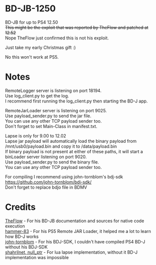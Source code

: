 # BD-JB-1250
BD-JB for up to PS4 12.50  
~~This might be the exploit that was reported by TheFlow and patched at 12.52~~  
Nope TheFlow just confirmed this is not his exploit.  

Just take my early Christmas gift :)  

No this won't work at PS5.  

# Notes
RemoteLogger server is listening on port 18194.  
Use log_client.py to get the log.  
I recommend first running the log_client.py then starting the BD-J app.  

RemoteJarLoader server is listening on port 9025.  
Use payload_sender.py to send the jar file.  
You can use any other TCP payload sender too.  
Don't forget to set Main-Class in manifest.txt.  

Lapse is only for 9.00 to 12.02  
Lapse jar payload will automatically load the binary payload from /mnt/usb0/payload.bin and copy it to /data/payload.bin  
If binary payload is not present at either of these paths, it will start a binLoader server listening on port 9020.  
Use payload_sender.py to send the binary file.  
You can use any other TCP payload sender too.  

For compiling I recommend using john-tornblom's bdj-sdk  
https://github.com/john-tornblom/bdj-sdk/  
Don't forget to replace bdjo file in BDMV  

# Credits
[TheFlow](https://github.com/theofficialflow) - For his BD-JB documentation and sources for native code execution  
[hammer-83](https://github.com/hammer-83) - For his PS5 Remote JAR Loader, it helped me a lot to learn how BD-J works  
[john-tornblom](https://github.com/john-tornblom) - For his BDJ-SDK, I couldn't have compiled PS4 BD-J without his BDJ-SDK  
[shahrilnet, null_ptr](https://github.com/shahrilnet/remote_lua_loader) - For lua lapse implementation, without it BD-J implementation was impossible  
